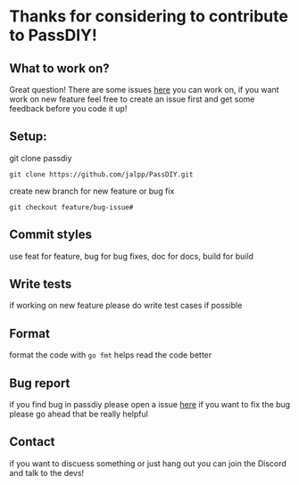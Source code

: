 # Thanks for considering to contribute to PassDIY! 

## What to work on?

Great question! There are some issues [here](https://github.com/jalpp/PassDIY/issues) you can work on, if you want 
work on new feature feel free to create an issue first and get some feedback before you code it up!

## Setup:

git clone passdiy

`git clone https://github.com/jalpp/PassDIY.git`

create new branch for new feature or bug fix

`git checkout feature/bug-issue#`

## Commit styles

use feat for feature, bug for bug fixes, doc for docs, build for build 

## Write tests

if working on new feature please do write test cases if possible

## Format

format the code with `go fmt` helps read the code better

## Bug report

if you find bug in passdiy please open a issue [here](https://github.com/jalpp/PassDIY/issues) if you want to fix the bug please go ahead that be really helpful 


## Contact

if you want to discuess something or just hang out you can join the Discord and talk to the devs!